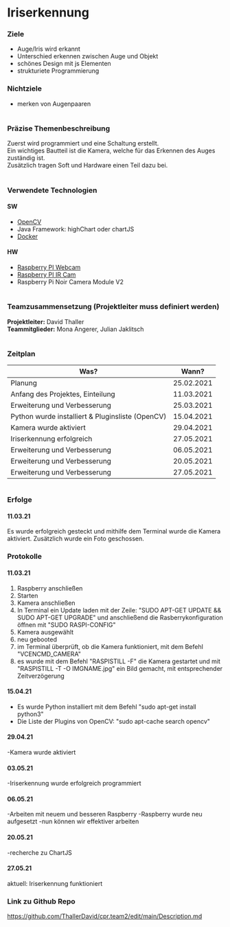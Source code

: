 # Iriserkennung

### Ziele
- Auge/Iris wird erkannt
- Unterschied erkennen zwischen Auge und Objekt
- schönes Design mit js Elementen 
- strukturiete Programmierung 

### Nichtziele
- merken von Augenpaaren


# 
### Präzise Themenbeschreibung 
Zuerst wird programmiert und eine Schaltung erstellt.<br>
Ein wichtiges Bautteil ist die Kamera, welche für das Erkennen des Auges zuständig ist. <br>
Zusätzlich tragen Soft und Hardware einen Teil dazu bei. 

#

### Verwendete Technologien

#### SW
- [OpenCV](https://opencv.org/)
- Java Framework: highChart oder chartJS
- [Docker](www.docker.com)
 
#### HW
- [Raspberry PI Webcam](https://at.rs-online.com/web/p/raspberry-pi-kameras/9132664/)
- [Raspberry PI IR Cam](https://at.rs-online.com/web/p/raspberry-pi-kameras/9132673/)
- Raspberry Pi Noir Camera Module V2

#

### Teamzusammensetzung (Projektleiter muss definiert werden)
**Projektleiter:** David Thaller <br>
**Teammitglieder:** Mona Angerer, Julian Jaklitsch

#

### Zeitplan 
| Was?                                                     | Wann?         |
| -------------                                            |-------------  | 
| Planung                                                  | 25.02.2021    |
| Anfang des Projektes, Einteilung                         | 11.03.2021    |   
| Erweiterung und Verbesserung                             | 25.03.2021    |  
| Python wurde installiert & Pluginsliste (OpenCV)         | 15.04.2021    |  
| Kamera wurde aktiviert                                   | 29.04.2021    |  
| Iriserkennung erfolgreich                                | 27.05.2021    |  
| Erweiterung und Verbesserung                             | 06.05.2021    |  
| Erweiterung und Verbesserung                             | 20.05.2021    |  
| Erweiterung und Verbesserung                             | 27.05.2021    |  

#

### Erfolge
#### 11.03.21 
Es wurde erfolgreich gesteckt und mithilfe dem Terminal wurde die Kamera aktiviert. Zusätzlich wurde ein Foto geschossen.

### Protokolle
#### 11.03.21 
1. Raspberry anschließen
2. Starten
3. Kamera anschließen
4. In Terminal ein Update laden mit der Zeile: "SUDO APT-GET UPDATE && SUDO APT-GET UPGRADE" und anschließend die Rasberrykonfiguration öffnen mit "SUDO RASPI-CONFIG" 
5. Kamera ausgewählt
6. neu gebooted
7. im Terminal überprüft, ob die Kamera funktioniert, mit dem Befehl "VCENCMD_CAMERA"
8. es wurde mit dem Befehl "RASPISTILL -F" die Kamera gestartet und mit "RASPISTILL -T -O IMGNAME.jpg" ein Bild gemacht, mit entsprechender Zeitverzögerung 

#### 15.04.21 
- Es wurde Python installiert mit dem Befehl "sudo apt-get install python3"
- Die Liste der Plugins von OpenCV: "sudo apt-cache search opencv"


#### 29.04.21 
-Kamera wurde aktiviert


#### 03.05.21 
-Iriserkennung wurde erfolgreich programmiert


#### 06.05.21 
-Arbeiten mit neuem und besseren Raspberry 
-Raspberry wurde neu aufgesetzt
-nun können wir effektiver arbeiten


#### 20.05.21 
-recherche zu ChartJS


#### 27.05.21 
aktuell: Iriserkennung funktioniert


### Link zu Github Repo
https://github.com/ThallerDavid/cpr.team2/edit/main/Description.md
